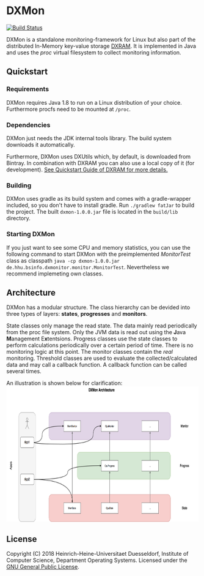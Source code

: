 # DXMon

[![Build Status](https://travis-ci.org/hhu-bsinfo/dxmon.svg?branch=development)](https://travis-ci.org/hhu-bsinfo/dxmon)

DXMon is a standalone monitoring-framework for Linux but also part of the distributed In-Memory key-value storage [DXRAM](https://github.com/hhu-bsinfo/dxram).
It is implemented in Java and uses the _proc_ virtual filesystem to collect monitoring information. 

## Quickstart

### Requirements

DXMon requires Java 1.8 to run on a Linux distribution of your choice. Furthermore procfs need to be mounted at ```/proc```.

### Dependencies

DXMon just needs the JDK internal tools library. The build system downloads it automatically. 

Furthermore, DXMon uses DXUtils which, by default, is downloaded from Bintray. In combination with DXRAM you can also use a local copy of it (for development). [See Quickstart Guide of DXRAM for more details.](https://github.com/hhu-bsinfo/dxram/blob/development/doc/QuickStart.md)


### Building

DXMon uses gradle as its build system and comes with a gradle-wrapper included, so you don't have to install gradle. Run ```./gradlew fatJar``` to build the project. The built ```dxmon-1.0.0.jar``` file is located in the ```build/lib``` directory.


### Starting DXMon

If you just want to see some CPU and memory statistics, you can use the following command to start DXMon with the preimplemented _MonitorTest_ class as classpath ```java -cp dxmon-1.0.0.jar de.hhu.bsinfo.dxmonitor.monitor.MonitorTest```. Nevertheless we recommend implemeting own classes.


## Architecture

DXMon has a modular structure. The class hierarchy can be devided into three types of layers: **states**, **progresses** and **monitors**. 

State classes only manage the read state. The data mainly read periodically from the proc file system. Only the JVM data is read out using the 
**J**ava **M**anagement E**x**tentsions.
Progress classes use the state classes to perform calculations periodically over a certain period of time. There is no monitoring logic at this point. 
The monitor classes contain the _real_ monitoring. Threshold classes are used to evaluate the collected/calculated data and may call a callback function. A callback function can be called several times.

An illustration is shown below for clarification:
<img src="./img/arch.png" alt="drawing" width="800" height="354" />


## License

Copyright (C) 2018 Heinrich-Heine-Universitaet Duesseldorf, 
Institute of Computer Science, Department Operating Systems. 
Licensed under the [GNU General Public License](LICENSE).